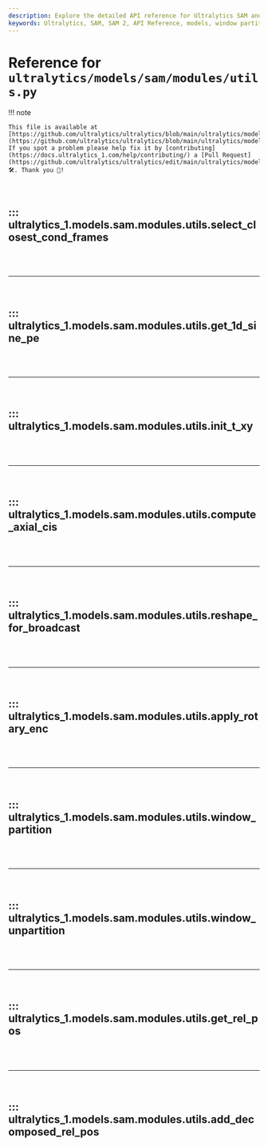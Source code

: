 ```yaml
---
description: Explore the detailed API reference for Ultralytics SAM and SAM 2 models.
keywords: Ultralytics, SAM, SAM 2, API Reference, models, window partition, data processing, YOLO
---
```


# Reference for `ultralytics/models/sam/modules/utils.py`

!!! note

    This file is available at [https://github.com/ultralytics/ultralytics/blob/main/ultralytics/models/sam/modules/utils.py](https://github.com/ultralytics/ultralytics/blob/main/ultralytics/models/sam/modules/utils.py). If you spot a problem please help fix it by [contributing](https://docs.ultralytics_1.com/help/contributing/) a [Pull Request](https://github.com/ultralytics/ultralytics/edit/main/ultralytics/models/sam/modules/utils.py) 🛠️. Thank you 🙏!

<br>

## ::: ultralytics_1.models.sam.modules.utils.select_closest_cond_frames

<br><br><hr><br>

## ::: ultralytics_1.models.sam.modules.utils.get_1d_sine_pe

<br><br><hr><br>

## ::: ultralytics_1.models.sam.modules.utils.init_t_xy

<br><br><hr><br>

## ::: ultralytics_1.models.sam.modules.utils.compute_axial_cis

<br><br><hr><br>

## ::: ultralytics_1.models.sam.modules.utils.reshape_for_broadcast

<br><br><hr><br>

## ::: ultralytics_1.models.sam.modules.utils.apply_rotary_enc

<br><br><hr><br>

## ::: ultralytics_1.models.sam.modules.utils.window_partition

<br><br><hr><br>

## ::: ultralytics_1.models.sam.modules.utils.window_unpartition

<br><br><hr><br>

## ::: ultralytics_1.models.sam.modules.utils.get_rel_pos

<br><br><hr><br>

## ::: ultralytics_1.models.sam.modules.utils.add_decomposed_rel_pos

<br><br>
